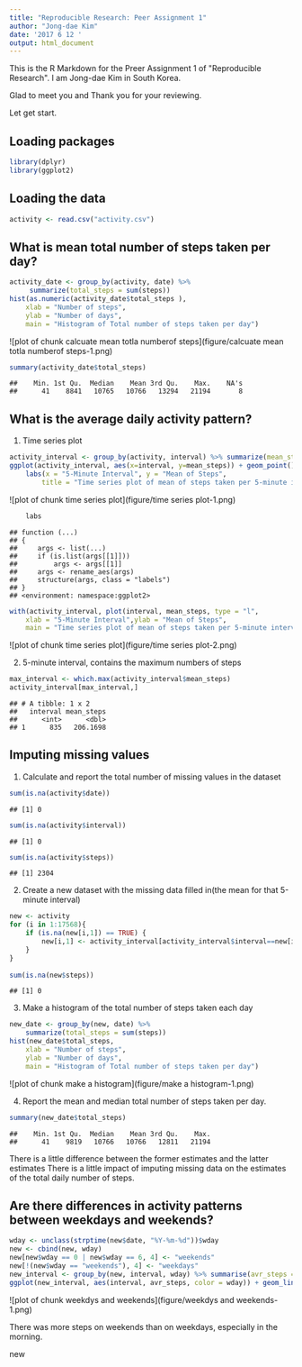 ```yaml
---
title: "Reproducible Research: Peer Assignment 1"
author: "Jong-dae Kim"
date: '2017 6 12 '
output: html_document
---
```

This is the R Markdown for the Preer Assignment 1 of "Reproducible Research".
I am Jong-dae Kim in South Korea.

Glad to meet you and Thank you for your reviewing.

Let get start.





## Loading packages

```r
library(dplyr)
library(ggplot2)
```



## Loading the data

```r
activity <- read.csv("activity.csv")
```



## What is mean total number of steps taken per day?

```r
activity_date <- group_by(activity, date) %>%
     summarize(total_steps = sum(steps))
hist(as.numeric(activity_date$total_steps ),
    xlab = "Number of steps",
    ylab = "Number of days",
    main = "Histogram of Total number of steps taken per day")
```

![plot of chunk calcuate mean totla numberof steps](figure/calcuate mean totla numberof steps-1.png)

```r
summary(activity_date$total_steps)
```

```
##    Min. 1st Qu.  Median    Mean 3rd Qu.    Max.    NA's 
##      41    8841   10765   10766   13294   21194       8
```



## What is the average daily activity pattern?
1. Time series plot

```r
activity_interval <- group_by(activity, interval) %>% summarize(mean_steps = mean(steps, na.rm=TRUE))
ggplot(activity_interval, aes(x=interval, y=mean_steps)) + geom_point() +
    labs(x = "5-Minute Interval", y = "Mean of Steps", 
        title = "Time series plot of mean of steps taken per 5-minute interval")
```

![plot of chunk time series plot](figure/time series plot-1.png)

```r
    labs
```

```
## function (...) 
## {
##     args <- list(...)
##     if (is.list(args[[1]])) 
##         args <- args[[1]]
##     args <- rename_aes(args)
##     structure(args, class = "labels")
## }
## <environment: namespace:ggplot2>
```

```r
with(activity_interval, plot(interval, mean_steps, type = "l", 
    xlab = "5-Minute Interval",ylab = "Mean of Steps",
    main = "Time series plot of mean of steps taken per 5-minute interval") )
```

![plot of chunk time series plot](figure/time series plot-2.png)

2. 5-minute interval, contains the maximum numbers of steps

```r
max_interval <- which.max(activity_interval$mean_steps)
activity_interval[max_interval,]
```

```
## # A tibble: 1 x 2
##   interval mean_steps
##      <int>      <dbl>
## 1      835   206.1698
```


## Imputing missing values

1. Calculate and report the total number of missing values in the dataset 

```r
sum(is.na(activity$date))
```

```
## [1] 0
```

```r
sum(is.na(activity$interval))
```

```
## [1] 0
```

```r
sum(is.na(activity$steps))
```

```
## [1] 2304
```

2. Create a new dataset with the missing data filled in(the mean for that 5-minute interval)

```r
new <- activity
for (i in 1:17568){
    if (is.na(new[i,1]) == TRUE) {
        new[i,1] <- activity_interval[activity_interval$interval==new[i,3], 2]
    }
}
   
sum(is.na(new$steps))
```

```
## [1] 0
```

3. Make a histogram of the total number of steps taken each day 


```r
new_date <- group_by(new, date) %>%
    summarize(total_steps = sum(steps))
hist(new_date$total_steps,     
    xlab = "Number of steps",
    ylab = "Number of days",
    main = "Histogram of Total number of steps taken per day")
```

![plot of chunk make a histogram](figure/make a histogram-1.png)

4. Report the mean and median total number of steps taken per day. 

```r
summary(new_date$total_steps)
```

```
##    Min. 1st Qu.  Median    Mean 3rd Qu.    Max. 
##      41    9819   10766   10766   12811   21194
```

There is a little difference between the former estimates and the latter estimates
There is a little impact of imputing missing data on the estimates of the total daily number of steps.

## Are there differences in activity patterns between weekdays and weekends?


```r
wday <- unclass(strptime(new$date, "%Y-%m-%d"))$wday
new <- cbind(new, wday)
new[new$wday == 0 | new$wday == 6, 4] <- "weekends"
new[!(new$wday == "weekends"), 4] <- "weekdays"
new_interval <- group_by(new, interval, wday) %>% summarise(avr_steps = sum(steps))
ggplot(new_interval, aes(interval, avr_steps, color = wday)) + geom_line() 
```

![plot of chunk weekdys and weekends](figure/weekdys and weekends-1.png)





There was more steps on weekends than on weekdays, especially in the morning.




new




